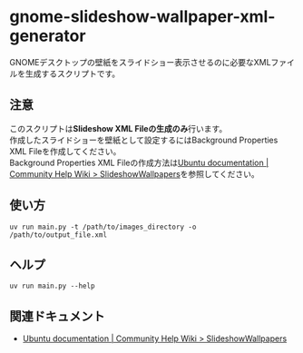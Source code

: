 # gnome-slideshow-wallpaper-xml-generator
GNOMEデスクトップの壁紙をスライドショー表示させるのに必要なXMLファイルを生成するスクリプトです。

## 注意

このスクリプトは**Slideshow XML Fileの生成のみ**行います。  
作成したスライドショーを壁紙として設定するにはBackground Properties XML Fileを作成してください。  
Background Properties XML Fileの作成方法は[Ubuntu documentation | Community Help Wiki > SlideshowWallpapers](https://help.ubuntu.com/community/SlideshowWallpapers)を参照してください。

## 使い方

```shell
uv run main.py -t /path/to/images_directory -o /path/to/output_file.xml
```

## ヘルプ

```shell
uv run main.py --help
```

## 関連ドキュメント

- [Ubuntu documentation | Community Help Wiki > SlideshowWallpapers](https://help.ubuntu.com/community/SlideshowWallpapers)
